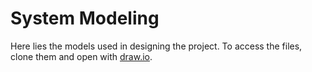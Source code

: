 # System Modeling 
Here lies the models used in designing the project. 
To access the files, clone them and open with [draw.io](https://app.diagrams.net/). 
